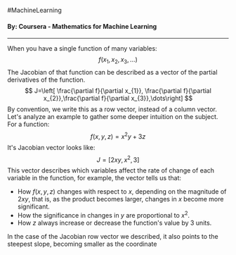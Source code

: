 #MachineLearning
#### By: Coursera - Mathematics for Machine Learning 
---
When you have a single function of many variables:
$$
f(x_{1},x_{2},x_{3},\dots)
$$
The Jacobian of that function can be described as a vector of the partial derivatives of the function.
$$
J=\left[ \frac{\partial f}{\partial x_{1}}, \frac{\partial f}{\partial x_{2}},\frac{\partial f}{\partial x_{3}},\dots\right]
$$
By convention, we write this as a row vector, instead of a column vector. Let's analyze an example to gather some deeper intuition on the subject. For a function:
$$
f(x,y,z)=x^2y+3z
$$
It's Jacobian vector looks like:
$$
J=[2xy,x^2,3]
$$
This vector describes which variables affect the rate of change of each variable in the function, for example, the vector tells us that:
- How $f(x,y,z)$ changes with respect to $x$, depending on the magnitude of $2xy$, that is, as the product becomes larger, changes in $x$ become more significant.
- How the significance in changes in $y$ are proportional to $x^2$.
- How $z$ always increase or decrease the function's value by $3$ units.

In the case of the Jacobian row vector we described, it also points to the steepest slope, becoming smaller as the coordinate